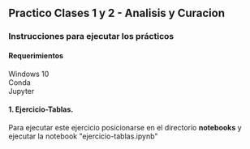 ## Practico Clases 1 y 2 - Analisis y Curacion

### Instrucciones para ejecutar los prácticos
  
  
#### Requerimientos
Windows 10  
Conda  
Jupyter
  
  
#### 1. Ejercicio-Tablas.
Para ejecutar este ejercicio posicionarse en el directorio __notebooks__ y ejecutar la notebook "ejercicio-tablas.ipynb"

